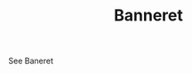 ---
title: Banneret
letter: B
permalink: "/definitions/banneret-2.html"
body: See Baneret
published_at: '2018-07-07'
layout: post
---